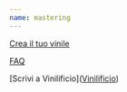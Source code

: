 ```yaml
---
name: mastering
---
```


[Crea il tuo vinile](/)

[FAQ](https://vinilificio.github.io/faq/)

[Scrivi a Vinilificio](<a href="mailto:info@vinilificio.com">Vinilificio</a>)















